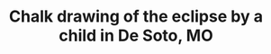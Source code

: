 ---
title: Chalk drawing of the eclipse by a child in De Soto, MO
showTitle: true
image: /img/photos/chalkeclipse.jpg
materials:
description: Chalk drawing of the eclipse by a child in De Soto, MO
---